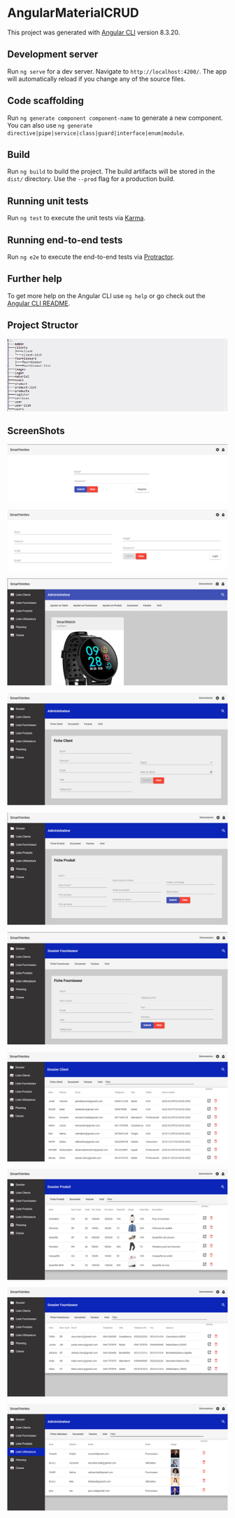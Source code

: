 # AngularMaterialCRUD

This project was generated with [Angular CLI](https://github.com/angular/angular-cli) version 8.3.20.

## Development server

Run `ng serve` for a dev server. Navigate to `http://localhost:4200/`. The app will automatically reload if you change any of the source files.

## Code scaffolding

Run `ng generate component component-name` to generate a new component. You can also use `ng generate directive|pipe|service|class|guard|interface|enum|module`.

## Build

Run `ng build` to build the project. The build artifacts will be stored in the `dist/` directory. Use the `--prod` flag for a production build.

## Running unit tests

Run `ng test` to execute the unit tests via [Karma](https://karma-runner.github.io).

## Running end-to-end tests

Run `ng e2e` to execute the end-to-end tests via [Protractor](http://www.protractortest.org/).

## Further help

To get more help on the Angular CLI use `ng help` or go check out the [Angular CLI README](https://github.com/angular/angular-cli/blob/master/README.md).

## Project Structor 

![structure](https://github.com/Anasse-BL/ScreenShots/blob/master/Structure_projet.png)

## ScreenShots

![structure](https://github.com/Anasse-BL/ScreenShots/blob/master/login.png)

![srtucture](https://github.com/Anasse-BL/ScreenShots/blob/master/inscription.png)

![srtucture](https://github.com/Anasse-BL/ScreenShots/blob/master/admin.png)

![srtucture](https://github.com/Anasse-BL/ScreenShots/blob/master/ajouter_un_client.png)

![srtucture](https://github.com/Anasse-BL/ScreenShots/blob/master/ajouter_un_produit.png)

![srtucture](https://github.com/Anasse-BL/ScreenShots/blob/master/ajouter_un_fournisseur.png)

![srtucture](https://github.com/Anasse-BL/ScreenShots/blob/master/listes_clients.png)

![srtucture](https://github.com/Anasse-BL/ScreenShots/blob/master/listes_produits.png)

![srtucture](https://github.com/Anasse-BL/ScreenShots/blob/master/listes_fournisseurs.png)

![srtucture](https://github.com/Anasse-BL/ScreenShots/blob/master/listes_utilisateurs.png)





